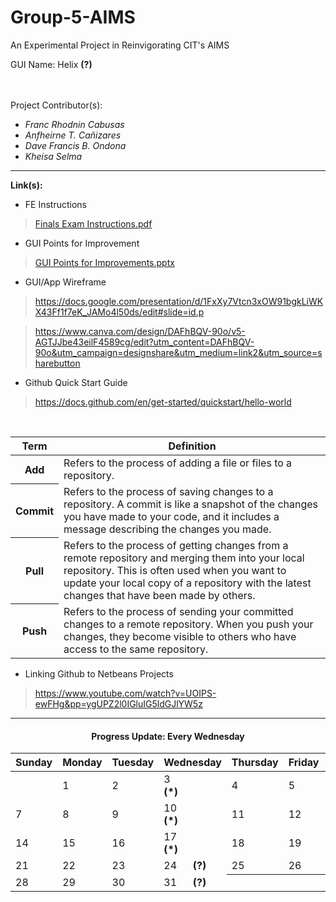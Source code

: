 # Group-5-AIMS
An Experimental Project in Reinvigorating CIT's AIMS

GUI Name: Helix <b>(?)</b>


<br><br>
Project Contributor(s):
<i> 
- Franc Rhodnin Cabusas
- Anfheirne T. Cañizares
- Dave Francis B. Ondona
- Kheisa Selma 
</i>
<hr>

<b>Link(s):</b>

- FE Instructions
 > [Finals Exam Instructions.pdf](https://github.com/Apppollo/Group-5-AIMS/files/11398511/Finals.Exam.Instructions.pdf)


- GUI Points for Improvement
 > [GUI Points for Improvements.pptx](https://github.com/Apppollo/Group-5-AIMS/files/11398512/GUI.Points.for.Improvements.pptx)


- GUI/App Wireframe
 > https://docs.google.com/presentation/d/1FxXy7Vtcn3xOW91bgkLiWKX43Ff1f7eK_JAMo4l50ds/edit#slide=id.p
 
  > https://www.canva.com/design/DAFhBQV-90o/v5-AGTJJbe43eilF4589cg/edit?utm_content=DAFhBQV-90o&utm_campaign=designshare&utm_medium=link2&utm_source=sharebutton
  
 - Github Quick Start Guide
  > https://docs.github.com/en/get-started/quickstart/hello-world
 <br>
<table align="center">
<thead>
 <tr>
   <th>Term</th>
   <th>Definition</th>
 </tr>
</thead>
<tbody>
 <tr>
    <th>Add</th>
    <td>Refers to the process of adding a file or files to a repository.</td>
  </tr>
 <tr>
    <th>Commit</th>
    <td>Refers to the process of saving changes to a repository. A commit is like a snapshot of the changes you have made to your code, and it includes a message      describing the changes you made.</td>
  </tr>
 <tr>
    <th>Pull</th>
    <td>Refers to the process of getting changes from a remote repository and merging them into your local repository. This is often used when you want to update your local copy of a repository with the latest changes that have been made by others.</td>
  </tr>
  <tr>
    <th>Push</th>
    <td>Refers to the process of sending your committed changes to a remote repository. When you push your changes, they become visible to others who have access to the same repository.</td>
  </tr>
</tbody>
</table>
  
  - Linking Github to Netbeans Projects
   > https://www.youtube.com/watch?v=UOIPS-ewFHg&pp=ygUPZ2l0IGluIG5ldGJlYW5z
<hr>
  
 <h4 align="center">Progress Update: <b>Every Wednesday</b></h4>
 <table align="center">
 <thead>
  <tr>
     <th>Sunday</th>
     <th>Monday</th>
     <th>Tuesday</th>
     <th>Wednesday</th>
     <th>Thursday</th>
     <th>Friday</th>
     <th>Saturday</th>
  </tr>
  </thead>
  <tbody>
  <tr>
     <th></th>
     <td align="left">1</td>
     <td align="left">2</td>
     <td align="left">3<br><b>(*)</b></td>
     <td align="left">4</td>
     <td align="left">5</td>
     <td align="left">6</td>
  </tr>
  <tr>
     <td align="left">7</td>
     <td align="left">8</td>
     <td align="left">9</td>
     <td align="left">10<br><b>(*)</b></td>
     <td align="left">11</td>
     <td align="left">12</td>
     <td align="left">13</td>
  </tr>
  <tr>
     <td align="left">14</td>
     <td align="left">15</td>
     <td align="left">16</td>
     <td align="left">17<br><b>(*)</b></td>
     <td align="left">18</td>
     <td align="left">19</td>
     <td align="left">20</td>
  </tr>
  <tr>
     <td align="left">21</td>
     <td align="left">22</td>
     <td align="left">23</td>
     <td align="left">24&nbsp;&nbsp;&nbsp;&nbsp;&nbsp;&nbsp;<b>(?)</b></td>
     <td align="left">25</td>
     <td align="left">26</td>
     <td align="left">27</td>
  </tr>
  <tr>
     <td align="left">28</td>
     <td align="left">29</td>
     <td align="left">30</td>
     <td align="left">31&nbsp;&nbsp;&nbsp;&nbsp;&nbsp;&nbsp;<b>(?)</b></th>
     <th></th>
     <th></th>
     <th></th>
  </tr>
</tbody>
</table>
